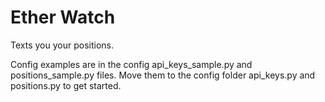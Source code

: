 # Ether Watch
Texts you your positions.

Config examples are in the config api_keys_sample.py and positions_sample.py
files.  Move them to the config folder api_keys.py and positions.py to get
started.
